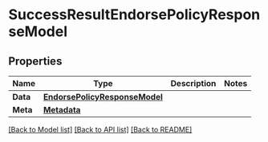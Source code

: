 # SuccessResultEndorsePolicyResponseModel

## Properties

Name | Type | Description | Notes
------------ | ------------- | ------------- | -------------
**Data** | [**EndorsePolicyResponseModel**](EndorsePolicyResponseModel.md) |  | 
**Meta** | [**Metadata**](Metadata.md) |  | 

[[Back to Model list]](../README.md#documentation-for-models) [[Back to API list]](../README.md#documentation-for-api-endpoints) [[Back to README]](../README.md)


